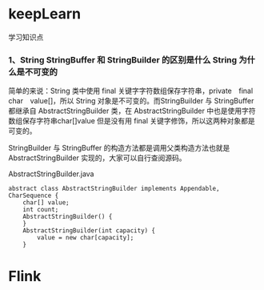 # keepLearn
学习知识点

### 1、String StringBuffer 和 StringBuilder 的区别是什么 String 为什么是不可变的
简单的来说：String 类中使用 final 关键字字符数组保存字符串，private　final　char　value[]，所以 String 对象是不可变的。而StringBuilder 与 StringBuffer 都继承自 AbstractStringBuilder 类，在 AbstractStringBuilder 中也是使用字符数组保存字符串char[]value 但是没有用 final 关键字修饰，所以这两种对象都是可变的。

StringBuilder 与 StringBuffer 的构造方法都是调用父类构造方法也就是 AbstractStringBuilder 实现的，大家可以自行查阅源码。

AbstractStringBuilder.java
```
abstract class AbstractStringBuilder implements Appendable, CharSequence {
    char[] value;
    int count;
    AbstractStringBuilder() {
    }
    AbstractStringBuilder(int capacity) {
        value = new char[capacity];
    }
```
# Flink
